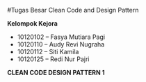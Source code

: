 #Tugas Besar Clean Code and Design Pattern

**Kelompok Kejora**

- 10120102 – Fasya Mutiara Pagi 
- 10120110 – Audy Revi Nugraha 
- 10120112 – Siti Kamila 
- 10120125 – Redi Nur Pajri

**CLEAN CODE DESIGN PATTERN 1**
